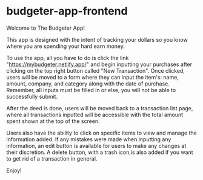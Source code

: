 # budgeter-app-frontend

Welcome to The Budgeter App!

This app is designed with the intent of tracking your dollars so you know where you are spending your hard earn money.

To use the app, all you have to do is click the link "https://mybudgeter.netlify.app/" and begin inputting your purchases after clicking on the top right button called "New Transaction". Once clicked, users will be moved to a form where they can input the item's: name, amount, company, and category along with the date of purchase. Remember, all inputs must be filled in or else, you will not be able to successfully submit.

After the deed is done, users will be moved back to a transaction list page, where all transactions inputted will be accessible with the total amount spent shown at the top of the screen. 

Users also have the ability to click on specific items to view and manage the information added. If any mistakes were made when inputting any information, an edit button is available for users to make any changes at their discretion. A delete button, with a trash icon,is also added if you want to get rid of a transaction in general. 

Enjoy!

